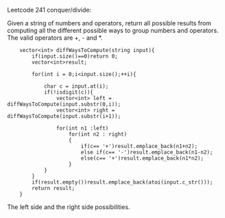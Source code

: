 Leetcode 241 conquer/divide:

Given a string of numbers and operators, return all possible 
results from computing all the different possible ways to group numbers and operators. The valid operators are +, - and *.
```
	vector<int> diffWaysToCompute(string input){
		if(input.size()==0)return 0;
		vector<int>result;
		
		for(int i = 0;i<input.size();++i){
			
			char c = input.at(i);
			if(!isdigit(c)){
				vector<int> left = diffWaysToCompute(input.substr(0,i));
				vector<int> right = diffWaysToCompute(input.substr(i+1));
				
				for(int n1 :left)
					for(int n2 : right)
					{
						if(c== '+')result.emplace_back(n1+n2);
						else if(c== '-')result.emplace_back(n1-n2);
						else(c== '+')result.emplace_back(n1*n2);
					}
			}
		}
		if(result.empty())result.emplace_back(atoi(input.c_str()));
		return result;
	}
```
The left side and the right side possibilities.